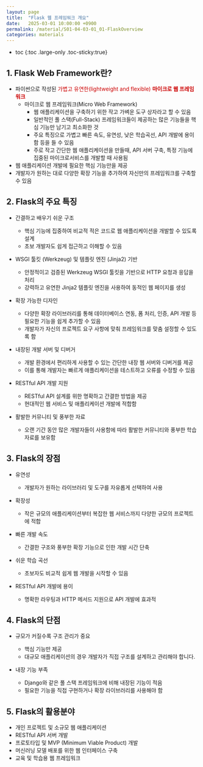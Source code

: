 ```yaml
---
layout: page
title:  "Flask 웹 프레임워크 개요"
date:   2025-03-01 10:00:00 +0900
permalink: /material/S01-04-03-01_01-FlaskOverview
categories: materials
---
```

* toc
{:toc .large-only .toc-sticky:true}

## 1. Flask Web Framework란?

- 파이썬으로 작성된 <span style="color: #C00">가볍고 유연한(lightweight and flexible) **마이크로 웹 프레임워크**</span>
    - 마이크로 웹 프레임워크(Micro Web Framework)
        - 웹 애플리케이션을 구축하기 위한 작고 가벼운 도구 상자라고 할 수 있음
        - 일반적인 풀 스택(Full-Stack) 프레임워크들이 제공하는 많은 기능들을 핵심 기능만 남기고 최소화한 것
        - 주요 특징으로 가볍고 빠른 속도, 유연성, 낮은 학습곡선, API 개발에 용이함 등을 들 수 있음
        - 주로 작고 간단한 웹 애플리케이션을 만들때, API 서버 구축, 특정 기능에 집중된 마이크로서비스를 개발할 때 사용됨
- 웹 애플리케이션 개발에 필요한 핵심 기능만을 제공
- 개발자가 원하는 대로 다양한 확장 기능을 추가하여 자신만의 프레임워크를 구축할 수 있음

## 2. Flask의 주요 특징

- 간결하고 배우기 쉬운 구조
    - 핵심 기능에 집중하여 비교적 적은 코드로 웹 애플리케이션을 개발할 수 있도록 설계
    - 초보 개발자도 쉽게 접근하고 이해할 수 있음

- WSGI 툴킷 (Werkzeug) 및 템플릿 엔진 (Jinja2) 기반
    - 안정적이고 검증된 Werkzeug WSGI 툴킷을 기반으로 HTTP 요청과 응답을 처리
    - 강력하고 유연한 Jinja2 템플릿 엔진을 사용하여 동적인 웹 페이지를 생성

- 확장 가능한 디자인
    - 다양한 확장 라이브러리를 통해 데이터베이스 연동, 폼 처리, 인증, API 개발 등 필요한 기능을 쉽게 추가할 수 있음
    - 개발자가 자신의 프로젝트 요구 사항에 맞춰 프레임워크를 맞춤 설정할 수 있도록 함

- 내장된 개발 서버 및 디버거
    - 개발 환경에서 편리하게 사용할 수 있는 간단한 내장 웹 서버와 디버거를 제공
    - 이를 통해 개발자는 빠르게 애플리케이션을 테스트하고 오류를 수정할 수 있음

- RESTful API 개발 지원
    - RESTful API 설계를 위한 명확하고 간결한 방법을 제공
    - 현대적인 웹 서비스 및 애플리케이션 개발에 적합함

- 활발한 커뮤니티 및 풍부한 자료
    - 오랜 기간 동안 많은 개발자들이 사용함에 따라 활발한 커뮤니티와 풍부한 학습 자료를 보유함


## 3. Flask의 장점

- 유연성
    - 개발자가 원하는 라이브러리 및 도구를 자유롭게 선택하여 사용

- 확장성
    - 작은 규모의 애플리케이션부터 복잡한 웹 서비스까지 다양한 규모의 프로젝트에 적합

- 빠른 개발 속도
    - 간결한 구조와 풍부한 확장 기능으로 인한 개발 시간 단축

- 쉬운 학습 곡선
    - 초보자도 비교적 쉽게 웹 개발을 시작할 수 있음

- RESTful API 개발에 용이
    - 명확한 라우팅과 HTTP 메서드 지원으로 API 개발에 효과적

## 4. Flask의 단점

- 규모가 커질수록 구조 관리가 중요
    - 핵심 기능만 제공
    - 대규모 애플리케이션의 경우 개발자가 직접 구조를 설계하고 관리해야 합니다.

- 내장 기능 부족
    - Django와 같은 풀 스택 프레임워크에 비해 내장된 기능이 적음
    - 필요한 기능을 직접 구현하거나 확장 라이브러리를 사용해야 함

## 5. Flask의 활용분야

- 개인 프로젝트 및 소규모 웹 애플리케이션
- RESTful API 서버 개발
- 프로토타입 및 MVP (Minimum Viable Product) 개발
- 머신러닝 모델 배포를 위한 웹 인터페이스 구축
- 교육 및 학습용 웹 프레임워크